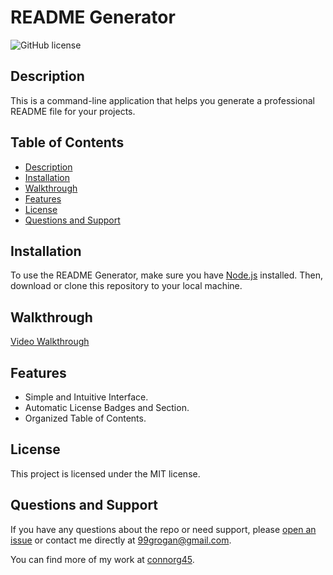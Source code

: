 # README Generator
![GitHub license](https://img.shields.io/badge/license-MIT-blue.svg)

## Description

This is a command-line application that helps you generate a professional README file for your projects.

## Table of Contents

- [Description](#Description)
- [Installation](#installation)
- [Walkthrough](Walkthrough)
- [Features](#features)
- [License](#license)
- [Questions and Support](#questions-and-support)

## Installation

To use the README Generator, make sure you have [Node.js](https://nodejs.org/) installed. Then, download or clone this repository to your local machine.

## Walkthrough

[Video Walkthrough](https://watch.screencastify.com/v/b2E9kZKj9XcQBEkpp9Wg)

## Features

- Simple and Intuitive Interface.
- Automatic License Badges and Section.
- Organized Table of Contents.

## License

This project is licensed under the MIT license.

## Questions and Support

If you have any questions about the repo or need support, please [open an issue](https://github.com/connorg45/readme-generator/issues) or contact me directly at 99grogan@gmail.com.

You can find more of my work at [connorg45](https://github.com/connorg45/).

